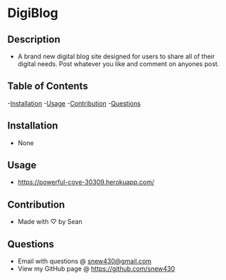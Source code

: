 # DigiBlog

## Description

- A brand new digital blog site designed for users to share all of their digital needs. Post whatever you like and comment on anyones post.

## Table of Contents

-[Installation](#installation) -[Usage](#usage) -[Contribution](#contribution) -[Questions](#questions)

## Installation

- None

## Usage

- https://powerful-cove-30309.herokuapp.com/

## Contribution

- Made with ♡ by Sean

## Questions

- Email with questions @ snew430@gmail.com
- View my GitHub page @ https://github.com/snew430
